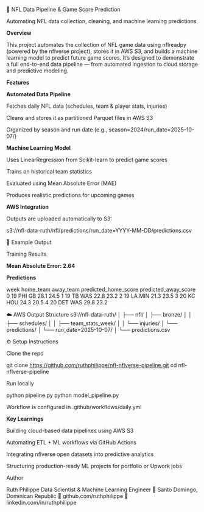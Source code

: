 🏈 NFL Data Pipeline & Game Score Prediction

Automating NFL data collection, cleaning, and machine learning predictions

**Overview**

This project automates the collection of NFL game data using nflreadpy (powered by the nflverse project), stores it in AWS S3, and builds a machine learning model to predict future game scores. It’s designed to demonstrate a full end-to-end data pipeline — from automated ingestion to cloud storage and predictive modeling.

**Features**

**Automated Data Pipeline**

Fetches daily NFL data (schedules, team & player stats, injuries)

Cleans and stores it as partitioned Parquet files in AWS S3

Organized by season and run date (e.g., season=2024/run_date=2025-10-07/)

**Machine Learning Model**

Uses LinearRegression from Scikit-learn to predict game scores

Trains on historical team statistics

Evaluated using Mean Absolute Error (MAE)

Produces realistic predictions for upcoming games

**AWS Integration**

Outputs are uploaded automatically to S3:

s3://nfl-data-ruth/nfl/predictions/run_date=YYYY-MM-DD/predictions.csv

🧾 Example Output

Training Results

**Mean Absolute Error: 2.64**


**Predictions**

   week home_team away_team  predicted_home_score  predicted_away_score
0    19       PHI        GB                  28.1                  24.5
1    19        TB       WAS                  22.8                  23.2
2    19        LA       MIN                  21.3                  23.5
3    20        KC       HOU                  24.3                  20.5
4    20       DET       WAS                  29.8                  23.2

☁️ AWS Output Structure
s3://nfl-data-ruth/
│
├── nfl/
│   ├── bronze/
│   │   ├── schedules/
│   │   ├── team_stats_week/
│   │   └── injuries/
│   └── predictions/
│       └── run_date=2025-10-07/
│           └── predictions.csv

⚙️ Setup Instructions

Clone the repo

git clone https://github.com/ruthphilippe/nfl-nflverse-pipeline.git
cd nfl-nflverse-pipeline

Run locally

python pipeline.py
python model_pipeline.py

Workflow is configured in .github/workflows/daily.yml

**Key Learnings**

Building cloud-based data pipelines using AWS S3

Automating ETL + ML workflows via GitHub Actions

Integrating nflverse open datasets into predictive analytics

Structuring production-ready ML projects for portfolio or Upwork jobs

Author

Ruth Philippe
Data Scientist & Machine Learning Engineer
📍 Santo Domingo, Dominican Republic
🔗 github.com/ruthphilippe
💼 linkedin.com/in/ruthphilippe

